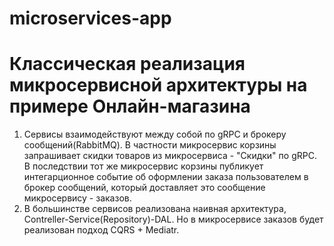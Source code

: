 # microservices-app
# Классическая реализация микросервисной архитектуры на примере Онлайн-магазина
1. Сервисы взаимодействуют между собой по gRPC и брокеру сообщений(RabbitMQ). В частности микросервис корзины запрашивает скидки товаров из микросервиса - "Скидки" по gRPC. В последствии тот же микросервис корзины публикует интегарционное событие об оформлении заказа пользователем в брокер сообщений, который доставляет это сообщение микросервису - заказов.
2. В большинстве сервисов реализована наивная архитектура, Contreller-Service(Repository)-DAL. Но в микросервисе заказов будет реализован подход CQRS + Mediatr.
